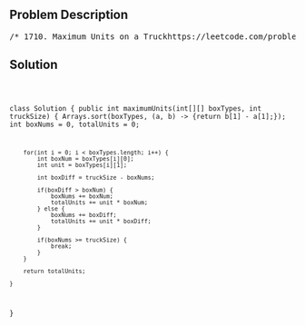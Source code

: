 <!--
<style>
  body { font-family: Arial, sans-serif; }
  .container { max-width: 100%; margin: 0 auto; padding: 10px; }
  .comment-block { max-width: 30%; background-color: #f9f9f9; padding: 10px; border-left: 5px solid #ccc; overflow-wrap: break-word; white-space: pre-wrap; }
  .code-block { background-color: #f4f4f4; padding: 10px; border: 1px solid #ddd; overflow-wrap: break-word; white-space: pre-wrap; }
</style>
-->

<div class='container'>
<h2>Problem Description</h2>
<div class='comment-block'>
<pre>
/* 1710. Maximum Units on a Truckhttps://leetcode.com/problems/maximum-units-on-a-truck/description/You are assigned to put some amount of boxes onto one truck.You are given a 2D array boxTypes,where boxTypes[i] = [numberOfBoxesi, numberOfUnitsPerBoxi]:numberOfBoxesi is the number of boxes of type i.numberOfUnitsPerBoxi is the number of units in each box of the type i.You are also given an integer truckSize, which is the maximum numberof boxes that can be put on the truck. You can choose any boxes to puton the truck as long as the number of boxes does not exceed truckSize.Return the maximum total number of units that can be put on the truck.Example 1:Input: boxTypes = [[1,3],[2,2],[3,1]], truckSize = 4Output: 8Explanation: There are:- 1 box of the first type that contains 3 units.- 2 boxes of the second type that contain 2 units each.- 3 boxes of the third type that contain 1 unit each.You can take all the boxes of the first and second types,and one box of the third type.The total number of units will be = (1 * 3) + (2 * 2) + (1 * 1) = 8.Example 2:Input: boxTypes = [[5,10],[2,5],[4,7],[3,9]], truckSize = 10Output: 91Constraints:1 <= boxTypes.length <= 10001 <= numberOfBoxesi, numberOfUnitsPerBoxi <= 10001 <= truckSize <= 106*/</pre>
</div>

<h2>Solution</h2>
<div class='code-block'>
<pre><code class='language-java'>

class Solution {
    public int maximumUnits(int[][] boxTypes, int truckSize) {
        Arrays.sort(boxTypes, (a, b) -> {return b[1] - a[1];});
        int boxNums = 0, totalUnits = 0;

        for(int i = 0; i < boxTypes.length; i++) {
            int boxNum = boxTypes[i][0];
            int unit = boxTypes[i][1];

            int boxDiff = truckSize - boxNums;

            if(boxDiff > boxNum) {
                boxNums += boxNum;
                totalUnits += unit * boxNum;
            } else {
                boxNums += boxDiff;
                totalUnits += unit * boxDiff;
            }

            if(boxNums >= truckSize) {
                break;
            }
        }

        return totalUnits;
        
    }
}</code></pre>
</div>
</div>
